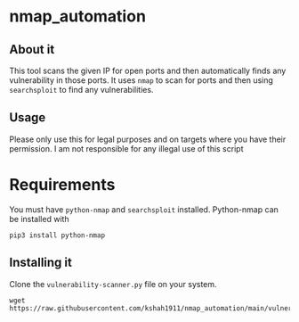# nmap_automation

## About it
This tool scans the given IP for open ports and then automatically finds any vulnerability in those ports.
It uses `nmap` to scan for ports and then using `searchsploit` to find any vulnerabilities.

## Usage
Please only use this for legal purposes and on targets where you have their permission.
I am not responsible for any illegal use of this script

# Requirements
You must have `python-nmap` and `searchsploit` installed.
Python-nmap can be installed with
```
pip3 install python-nmap
```

## Installing it
Clone the `vulnerability-scanner.py` file on your system.
```
wget https://raw.githubusercontent.com/kshah1911/nmap_automation/main/vulnerability_scanner.py
```
